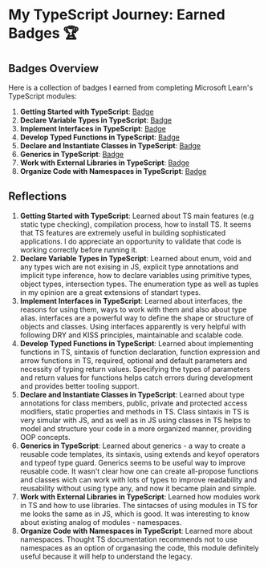 # My TypeScript Journey: Earned Badges 🏆

## Badges Overview

Here is a collection of badges I earned from completing Microsoft Learn's TypeScript modules:

1. **Getting Started with TypeScript**: [Badge](https://learn.microsoft.com/api/achievements/share/en-us/belosnezhie/WAC9SHBN?sharingId=1B170CB192EFD4EC)
2. **Declare Variable Types in TypeScript**: [Badge](https://learn.microsoft.com/api/achievements/share/en-us/belosnezhie/CWTLHRL9?sharingId=1B170CB192EFD4EC)
3. **Implement Interfaces in TypeScript**: [Badge](https://learn.microsoft.com/api/achievements/share/en-us/belosnezhie/VKY78UDM?sharingId=1B170CB192EFD4EC)
4. **Develop Typed Functions in TypeScript**: [Badge](https://learn.microsoft.com/api/achievements/share/en-us/belosnezhie/3XLC3WLH?sharingId=1B170CB192EFD4EC)
5. **Declare and Instantiate Classes in TypeScript**: [Badge](https://learn.microsoft.com/api/achievements/share/ru-ru/belosnezhie/24YQE6ZV?sharingId=1B170CB192EFD4EC)
6. **Generics in TypeScript**: [Badge](https://learn.microsoft.com/api/achievements/share/en-us/belosnezhie/UFL82HB3?sharingId=1B170CB192EFD4EC)
7. **Work with External Libraries in TypeScript**: [Badge](https://learn.microsoft.com/api/achievements/share/en-us/belosnezhie/24YPT5WV?sharingId=1B170CB192EFD4EC)
8. **Organize Code with Namespaces in TypeScript**: [Badge](https://learn.microsoft.com/api/achievements/share/en-us/belosnezhie/8RCYP2XW?sharingId=1B170CB192EFD4EC)

## Reflections

1. **Getting Started with TypeScript**:
   Learned about TS main features (e.g static type checking), compilation process, how to install TS.
   It seems that TS features are extremely useful in building sophisticated applications. I do appreciate an opportunity to validate that code is working correctly before running it.
2. **Declare Variable Types in TypeScript**:
   Learned about enum, void and any types wich are not exising in JS, explicit type annotations and implicit type inference, how to declare variables using primitive types, object types, intersection types.
   The enumeration type as well as tuples in my opinion are a great extensions of standart types.
3. **Implement Interfaces in TypeScript**:
   Learned about interfaces, the reasons for using them, ways to work with them and also about type alias. interfaces are a powerful way to define the shape or structure of objects and classes. Using interfaces apparently is very helpful with following DRY and KISS principles, maintainable and scalable code.
4. **Develop Typed Functions in TypeScript**:
   Learned about implementing functions in TS, sintaxis of function declaration, function expression and arrow functions in TS, required, optional and default parameters and necessity of typing return values.
   Specifying the types of parameters and return values for functions helps catch errors during development and provides better tooling support.
5. **Declare and Instantiate Classes in TypeScript**:
   Learned about type annotations for class members, public, private and protected access modifiers, static properties and methods in TS. Class sintaxis in TS is very simular with JS, and as well as in JS using classes in TS helps to model and structure your code in a more organized manner, providing OOP concepts.
6. **Generics in TypeScript**:
   Learned about generics - a way to create a reusable code templates, its sintaxis, using extends and keyof operators and typeof type guard.
   Generics seems to be useful way to improve reusable code. It wasn't clear how one can create all-propose functions and classes wich can work with lots of types to improve readability and reusability without using type any, and now it became plain and simple.
7. **Work with External Libraries in TypeScript**:
   Learned how modules work in TS and how to use libraries.
   The sintacses of using modules in TS for me looks the same as in JS, which is good. It was interesting to know about existing analog of modules - namespaces.
8. **Organize Code with Namespaces in TypeScript**:
   Learned more about namespaces. Thought TS documentation recommends not to use namespaces as an option of organasing the code, this module definitely useful because it will help to understand the legacy.

